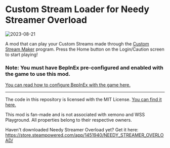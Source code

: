 # Custom Stream Loader for Needy Streamer Overload

![2023-08-21](https://github.com/amazeedaizee/CustomStreamLoader/assets/131136866/6b828ae9-0091-4f26-9125-df5e89ad03ef)


A mod that can play your Custom Streams made through the [Custom Stream Maker](https://github.com/amazeedaizee/CustomStreamMaker) program. Press the Home button on the Login/Caution screen to start playing!

### Note: You must have BepInEx pre-configured and enabled with the game to use this mod.
[You can read how to configure BepInEx with the game here.](https://gist.github.com/amazeedaizee/ae0dd70cc0d842d6a83cd80451e3752e)

-----

The code in this repository is licensed with the MIT License. [You can find it here.](https://github.com/amazeedaizee/CustomStreamLoader/blob/main/LICENSE.md)

This mod is fan-made and is not associated with xemono and WSS Playground. All properties belong to their respective owners.

Haven't downloaded Needy Streamer Overload yet? Get it here: https://store.steampowered.com/app/1451940/NEEDY_STREAMER_OVERLOAD/
